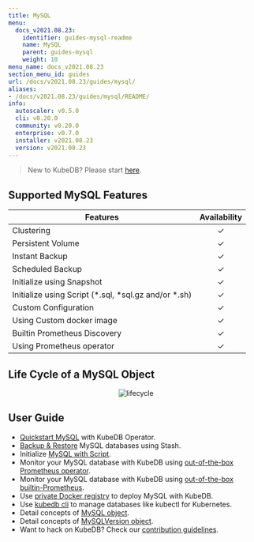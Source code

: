 ```yaml
---
title: MySQL
menu:
  docs_v2021.08.23:
    identifier: guides-mysql-readme
    name: MySQL
    parent: guides-mysql
    weight: 10
menu_name: docs_v2021.08.23
section_menu_id: guides
url: /docs/v2021.08.23/guides/mysql/
aliases:
- /docs/v2021.08.23/guides/mysql/README/
info:
  autoscaler: v0.5.0
  cli: v0.20.0
  community: v0.20.0
  enterprise: v0.7.0
  installer: v2021.08.23
  version: v2021.08.23
---
```


> New to KubeDB? Please start [here](/docs/v2021.08.23/README).

## Supported MySQL Features

| Features                                                | Availability |
| ------------------------------------------------------- | :----------: |
| Clustering                                              |   &#10003;   |
| Persistent Volume                                       |   &#10003;   |
| Instant Backup                                          |   &#10003;   |
| Scheduled Backup                                        |   &#10003;   |
| Initialize using Snapshot                               |   &#10003;   |
| Initialize using Script (\*.sql, \*sql.gz and/or \*.sh) |   &#10003;   |
| Custom Configuration                                    |   &#10003;   |
| Using Custom docker image                               |   &#10003;   |
| Builtin Prometheus Discovery                            |   &#10003;   |
| Using Prometheus operator                               |   &#10003;   |

## Life Cycle of a MySQL Object

<p align="center">
  <img alt="lifecycle"  src="/docs/v2021.08.23/images/mysql/mysql-lifecycle.png" >
</p>

## User Guide

- [Quickstart MySQL](/docs/v2021.08.23/guides/mysql/quickstart/) with KubeDB Operator.
- [Backup & Restore](/docs/v2021.08.23/guides/mysql/backup/overview/) MySQL databases using Stash.
- Initialize [MySQL with Script](/docs/v2021.08.23/guides/mysql/initialization/).
- Monitor your MySQL database with KubeDB using [out-of-the-box Prometheus operator](/docs/v2021.08.23/guides/mysql/monitoring/prometheus-operator/).
- Monitor your MySQL database with KubeDB using [out-of-the-box builtin-Prometheus](/docs/v2021.08.23/guides/mysql/monitoring/builtin-prometheus/).
- Use [private Docker registry](/docs/v2021.08.23/guides/mysql/private-registry/) to deploy MySQL with KubeDB.
- Use [kubedb cli](/docs/v2021.08.23/guides/mysql/cli/) to manage databases like kubectl for Kubernetes.
- Detail concepts of [MySQL object](/docs/v2021.08.23/guides/mysql/concepts/database/).
- Detail concepts of [MySQLVersion object](/docs/v2021.08.23/guides/mysql/concepts/catalog/).
- Want to hack on KubeDB? Check our [contribution guidelines](/docs/v2021.08.23/CONTRIBUTING).
